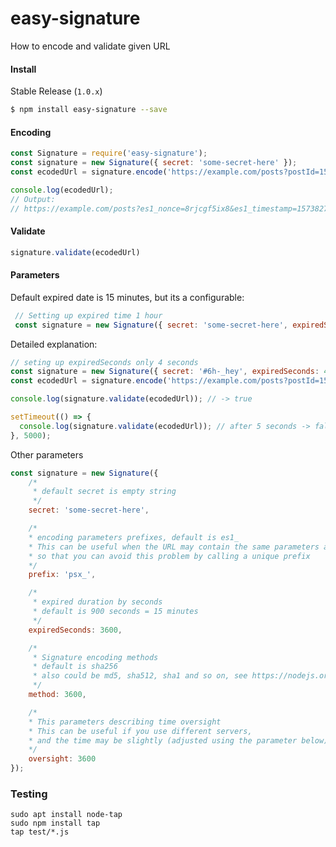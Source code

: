 
easy-signature
==========

How to encode and validate given URL


#### Install

Stable Release (`1.0.x`)

```sh
$ npm install easy-signature --save
```

#### Encoding

```javascript
const Signature = require('easy-signature');
const signature = new Signature({ secret: 'some-secret-here' });
const ecodedUrl = signature.encode('https://example.com/posts?postId=15');

console.log(ecodedUrl);
// Output:
// https://example.com/posts?es1_nonce=8rjcgf5ix8&es1_timestamp=1573827375&es1_method=sha256&es1_signature=OThjMTEwYWI0YTM5ZmQ1Yjg5NDZmMjg5MGFlM2EyOWU2NWM3YWI0MTg2OThmZTVmMjZmNjc3MjNmMGM4NzJjYQ%3D%3D
```

#### Validate

```javascript
signature.validate(ecodedUrl)
```


#### Parameters

Default expired date is 15 minutes, but its a configurable:

```javascript
 // Setting up expired time 1 hour
 const signature = new Signature({ secret: 'some-secret-here', expiredSeconds: 3600 });

```

Detailed explanation:

```javascript
// seting up expiredSeconds only 4 seconds
const signature = new Signature({ secret: '#6h-_hey', expiredSeconds: 4, prefix: 'prfx_' });
const ecodedUrl = signature.encode('https://example.com/posts?postId=15');

console.log(signature.validate(ecodedUrl)); // -> true

setTimeout(() => {
  console.log(signature.validate(ecodedUrl)); // after 5 seconds -> false
}, 5000);

```

Other parameters

```javascript
const signature = new Signature({
    /*
     * default secret is empty string
     */
    secret: 'some-secret-here',

    /*
    * encoding parameters prefixes, default is es1_
    * This can be useful when the URL may contain the same parameters as the module,
    * so that you can avoid this problem by calling a unique prefix
    */
    prefix: 'psx_',

    /*
     * expired duration by seconds
     * default is 900 seconds = 15 minutes
     */
    expiredSeconds: 3600,

    /*
     * Signature encoding methods
     * default is sha256
     * also could be md5, sha512, sha1 and so on, see https://nodejs.org/api/crypto.html
     */
    method: 3600,

    /*
    * This parameters describing time oversight
    * This can be useful if you use different servers,
    * and the time may be slightly (adjusted using the parameter below) is different
    */
    oversight: 3600
});

```


### Testing

```
sudo apt install node-tap
sudo npm install tap
tap test/*.js
```
